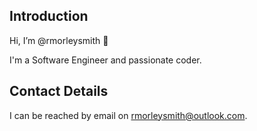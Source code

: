 ## Introduction

Hi, I’m @rmorleysmith 👋

I'm a Software Engineer and passionate coder.

## Contact Details

I can be reached by email on rmorleysmith@outlook.com.
